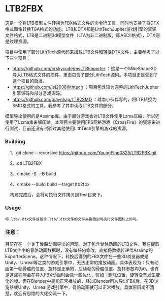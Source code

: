 # LTB2FBX

这是一个将LTB模型文件转换为FBX格式文件的命令行工具，同时也支持了将DTX格式图像转换TGA格式的功能。LTB和DTX都是LithTechJupiter游戏引擎的资源文件格式，LTB是二进制3d模型文件（LTA为非二进制版，即ASCII格式），DTX则是纹理资源。

项目中使用了部分LithTech源代码来加载LTB文件和转换DTX文件，主要参考了以下三个项目：

* https://github.com/crskycode/msLTBImporter ：这是一个MikeShape3D导入LTB格式文件的插件，里面包含了部分LithTech源码。本项目正是受到了这个项目的启发。
* https://github.com/jsj2008/lithtech ：项目包含较为完整的LithTechJupiter引擎源码和部分游戏源码。
* https://github.com/giaynhap/LTB2SMD ：越南小伙伴写的，将LTB转换为SMD格式的工具。我参考了其中读取LTB文件的部分。

模型导出使用的是Assimp库。由于部分游戏会对LTB文件使用Lzma压缩，所以还使用了Lzma库来解压缩。本项目主要使用FPS网络游戏《CrossFire》的资源来进行测试，目前还没有试验过其他使用LithTech引擎的游戏的资源。​ 

### Building

    1、git clone --recursive https://github.com/YoungFine0825/LTB2FBX.git

    2、cd LTB2FBX

    3、cmake -S . -B build

    4、cmake --build build --target ltb2fbx

    构建完成后，会将可执行文件拷贝到Test目录下。
  
### Usage
    将.ltb/.dtx文件或包含.ltb/.dtx文件的文件夹拖拽到可执行文件图标上即可。

### 注意：

目前存在一个关于骨骼动画导出的问题。对于包含骨骼动画的LTB文件，我在提取LTB文件中的骨骼动画数据时，没有做任何修改，直接将数据传递给Assimp的ExporterScene。这种情况下，转换后得到的FBX文件在一些3D浏览器或是Unity、Unreal等之类的游戏引擎中，无法正常的播放动画。具体表现为：只有动画第一帧骨骼的位置、旋转是正确的，后续帧的骨骼位置、旋转参数均为0。也许是这些程序会在导入FBX动画时会做一些优化，譬如：删除位置、旋转没有发生变化的帧。但在Blender中是能正常播放的，经过Blender再次导出FBX后，在3D浏览器或Unity、Unreal游戏引擎中，骨骼动画就可以正常播放。具体原因尚不清楚，欢迎有思路的大佬交流一下。
